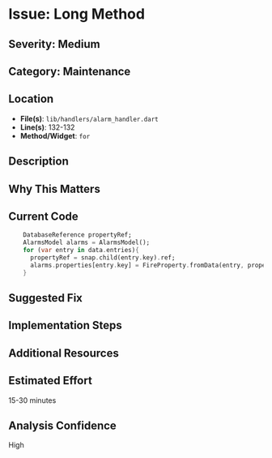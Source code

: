# Issue: Long Method

## Severity: Medium

## Category: Maintenance

## Location
- **File(s)**: `lib/handlers/alarm_handler.dart`
- **Line(s)**: 132-132
- **Method/Widget**: `for`

## Description


## Why This Matters


## Current Code
```dart
    DatabaseReference propertyRef;
    AlarmsModel alarms = AlarmsModel();
    for (var entry in data.entries){
      propertyRef = snap.child(entry.key).ref;
      alarms.properties[entry.key] = FireProperty.fromData(entry, propertyRef);
    }
```

## Suggested Fix


## Implementation Steps


## Additional Resources


## Estimated Effort
15-30 minutes

## Analysis Confidence
High
